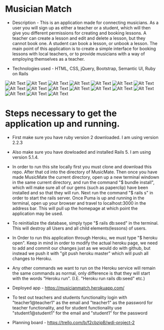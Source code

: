 # Musician Match

* Description - This is an application made for connecting musicians. As a user you will sign up as either a teacher or a student, which will then give you different permissions for creating and booking lessons. A teacher can create a lesson and edit and delete a lesson, but they cannot book one. A student can book a lesson, or unbook a lesson. The main point of this application is to create a simple interface for booking lessons with local teachers, or to provide musicians with a way of employing themselves as a teacher. 

* Technologies used - HTML, CSS, jQuery, Bootstrap, Semantic UI, Ruby on Rails

![Alt Text](https://imgur.com/RgtywUT.png)
![Alt Text](https://imgur.com/VTz195M.png)
![Alt Text](https://imgur.com/XkawHlu.png)
![Alt Text](https://imgur.com/joWkMJU.png)
![Alt Text](https://imgur.com/cgFKIK7.png)
![Alt Text](https://imgur.com/xeGTAEw.png)
![Alt Text](https://imgur.com/974GGtO.png)
![Alt Text](https://imgur.com/VL2qqDr.png)
![Alt Text](https://imgur.com/7udmtEK.png)
![Alt Text](https://imgur.com/jKA0IDv.png)
![Alt Text](https://imgur.com/p5Qhowf.png)
![Alt Text](https://imgur.com/cYFvd9o.png)
![Alt Text](https://imgur.com/2UdZlxB.png)
![Alt Text](https://imgur.com/4NuQlW2.png)
![Alt Text](https://imgur.com/WAz00rU.png)
![Alt Text](https://imgur.com/s9lAUzk.png)
![Alt Text](https://imgur.com/0IZgqf5.png)


# Steps necessary to get the application up and running.


* First make sure you have ruby version 2 downloaded. I am using version 2.2.3

* Also make sure you have dowloaded and installed Rails 5. I am using version 5.1.4.

* In order to run this site locally first you must clone and download this repo. After that cd into the directory of MusicMate. Then once you have made MusicMate the current directory, open up a new terminal windown in the same current directory, and run the command "$ bundle install", which will make sure all of our gems (such as paperclip) have been installed and so that they will run. Next run the command "$ rails s" in order to start the rails server.  Once Puma is up and running in the terminal, open up your browser and travel to localhost:3000 in the address bar. This will pull up the homepage at which point the application may be used. 


* To reinitialize the database, simply type "$ rails db:seed" in the terminal. This will destroy all Users and all child elements(lessons) of users.

* In Order to run this application through Heroku, we must type "$ heroku open". Keep in mind in order to modify the actual heroku page, we need to add and commit our changes just as we would do with github, but instead we push it with "git push heroku master" which will push all changes to Heroku. 

* Any other commands we want to run on the Heroku service will remain the same commands as normal, only difference is that they will start with the words "Heroku run". (I.E. "Heroku run rails db:seed" etc.)

* Deployed app - https://musicianmatch.herokuapp.com/

* To test out teachers and students functionality login with "teacher1@teacher1" as the email and "teacher1" as the password for teacher functionality, and for student functionality use "student1@student1" for the email and "student1" for the password

* Planning board - 
https://trello.com/b/f2cbzipB/wdi-project-2


